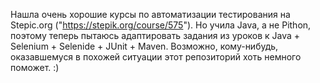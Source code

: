 Нашла очень хорошие курсы по автоматизации тестирования на Stepic.org ("https://stepik.org/course/575"). Но учила Java, а не Pithon, поэтому теперь пытаюсь адаптировать задания из уроков к Java + Selenium + Selenide + JUnit + Maven. Возможно, кому-нибудь, оказавшемуся в похожей ситуации этот репозиторий хоть немного поможет. :)
